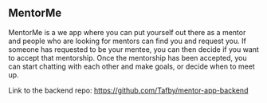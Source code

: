 

## MentorMe

MentorMe is a we app where you can put yourself out there as a mentor and people who are looking for mentors can find you and request you. If someone has requested to be your mentee, you can then decide if you want to accept that mentorship. Once the mentorship has been accepted, you can start chatting with each other and make goals, or decide when to meet up.

Link to the backend repo: https://github.com/Tafby/mentor-app-backend
